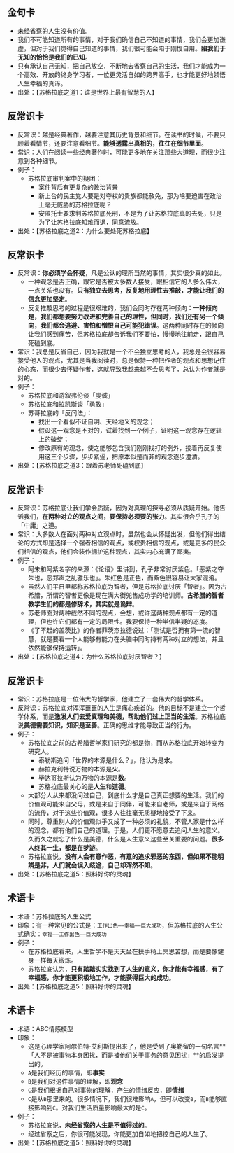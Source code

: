 
## 金句卡
- 未经省察的人生没有价值。
- 我们不可能知道所有的事情，对于我们确信自己不知道的事情，我们会更加谦虚，但对于我们觉得自己知道的事情，我们很可能会陷于刚愎自用。**陷我们于无知的恰恰是我们的已知**。
- 只有承认自己无知，把自己放空，不断地去省察自己的生活，我们才能成为一个高效、开放的终身学习者，一位更灵活自如的跨界高手，也才能更好地领悟人生幸福的真谛。
- 出处：【苏格拉底之道1：谁是世界上最有智慧的人】

## 反常识卡
- 反常识：越是经典著作，越要注意其历史背景和细节。在读书的时候，不要只顾着看情节，还要注意看细节。**能够透露出真相的，往往在细节里面**。
- 常识：人们在阅读一些经典著作时，可能更多地在关注那些大道理，而很少注意到各种细节。
- 例子：
	- 苏格拉底审判案中的疑团：
		- 案件背后有更复杂的政治背景
		- 新上台的民主党人要是对夺权的贵族都能赦免，那为啥要迫害在政治上毫无威胁的苏格拉底呢？
		- 安匿托士要求判苏格拉底死刑，不是为了让苏格拉底真的去死，只是为了让苏格拉底知难而退，同意流放。
- 出处：【苏格拉底之道2：为什么要处死苏格拉底】

## 反常识卡
- 反常识：**你必须学会怀疑**，凡是公认的理所当然的事情，其实很少真的如此。
	- 一种观念是否正确，跟它是否被大多数人接受，跟相信它的人多么伟大，一点关系也没有。**只有独立去思考，反复地用理性去推敲，才能让我们的信念更加坚定**。
	- 反复推敲思考的过程是很艰难的，我们会同时存在两种倾向：**一种倾向是，我们都想要努力改进和完善自己的理性，但同时，我们还有另一个倾向，我们都会逃避、害怕和憎恨自己可能犯错误**。这两种同时存在的倾向让我们感到痛苦，但苏格拉底却告诉我们不要怕，慢慢地往前走，跟自己死磕到底。
- 常识：我总是反省自己，因为我就是一个不会独立思考的人，我总是会很容易接受他人的观点，尤其是当我阅读时，总是保持一种把作者的观点和思想记住的心态，而很少去怀疑作者，这就导致我越来越不会思考了，总认为作者就是对的。
- 例子：
	- 苏格拉底和游叙弗伦谈「虔诚」
	- 苏格拉底和拉凯斯谈「勇敢」
	- 苏哥拉底的「反问法」：
		- 找出一个看似不证自明、天经地义的观念；
		- 假设这一观念是不对的，试着找到一个例子，证明这一观念存在逻辑上的破绽；
		- 修改原有的观念，使之能够包含我们刚刚找打的例外，接着再反复使用这三个步骤，步步紧逼，把原本似是而非的观念逐步澄清。
- 出处：【苏格拉底之道3：跟着苏老师死磕到底】

## 反常识卡
- 反常识：苏格拉底让我们学会质疑，因为对真理的探寻必须从质疑开始。他告诉我们，**在两种对立的观点之间，要保持必须要的张力**。其实很合乎孔子的「中庸」之道。
- 常识：大多数人在面对两种对立观点时，虽然也会从怀疑出发，但他们得出结论的方式却是选择一个强者相信的观点，或权贵相信的观点，或是更多的民众们相信的观点，他们会装作拥护这种观点，其实内心充满了鄙夷。
- 例子：
	- 阿朱和阿紫名字的来源：《论语》里讲到，孔子非常讨厌紫色。「恶紫之夺朱也，恶郑声之乱雅乐也」。朱红色是正色，而紫色很容易让大家混淆。
	- 虽然人们平日里都称苏格拉底为智者，但是苏格拉底讨厌「智者」。因为古希腊，所谓的智者更像是现在满大街兜售成功学的培训师。**古希腊的智者教学生们的都是修辞术，其实就是诡辩**。
	- 苏老师面对两种截然不同的观点，会想，或许这两种观点都有一定的道理，但也许它们都有一定的局限性。我要保持一种半信半疑的态度。
	- 《了不起的盖茨比》的作者菲茨杰拉德说过：「测试是否拥有第一流的智慧，就是要看一个人能够有能力在头脑中同时持有两种对立的想法，并且依然能够保持运转」。
- 出处：【苏格拉底之道4：为什么苏格拉底讨厌智者？】

## 反常识卡
- 常识：苏格拉底是一位伟大的哲学家，他建立了一套伟大的哲学体系。
-  反常识：苏格拉底对浑浑噩噩的人生是痛心疾首的。他的目标不是建立一个哲学体系，而是**激发人们去爱真理和美德，帮助他们过上正当的生活**。苏格拉底说**美德需要知识，知识是至善**。正确的思维才能导致正当的行为。
- 例子：
	- 苏格拉底之前的古希腊哲学家们研究的都是物，而从苏格拉底开始转变为研究人。
		- 泰勒斯追问「世界的本源是什么？」，他认为是**水**。
		- 赫拉克利特说万物的本源是**火**。
		- 毕达哥拉斯认为万物的本源是**数**。
		- 苏格拉底最关心的是**人生**和**道德**。
	- 大部分人从来都没问过自己，到底什么才是自己真正想要的生活。我们的价值观可能来自父母，或是来自于同伴，可能来自老师，或是来自于网络的流传，对于这些价值观，很多人往往毫无质疑地接受了下来。
	- 同时，尊重别人的价值观似乎又成了一种必须的礼貌，不管人家是什么样的观念，都有他们自己的道理。于是，人们更不愿意去追问人生的意义。久而久之就忘了什么是美德，什么是人生意义这些至关重要的问题。**很多人终其一生，都是在梦游**。
	- 苏格拉底说，**没有人会有意作恶，有意的追求邪恶的东西，但如果不能明辨是非，人们就会误入歧途，自己却浑然不知**。
- 出处：【苏格拉底之道5：照料好你的灵魂】

## 术语卡
- 术语：苏格拉底的人生公式
- 印象：有一种常见的公式是：`工作出色——幸福——巨大成功`，但苏格拉底的人生公式确实：`幸福——工作出色——巨大成功`
- 例子：
	- 在苏格拉底看来，人生哲学不是天天坐在扶手椅上冥思苦想，而是要像健身一样每天锻炼。
	- 苏格拉底认为，**只有踏踏实实找到了人生的意义，你才能有幸福感，有了幸福感，你才能更积极地工作，才能获得巨大的成功**。
- 出处：【苏格拉底之道5：照料好你的灵魂】

## 术语卡
- 术语：ABC情感模型
- 印象：
	- 这是心理学家阿尔伯特·艾利斯提出来了，他是受到了奥勒留的一句名言**「人不是被事物本身困扰，而是被他们关于事务的意见困扰」**的启发提出的。
	- `A`是我们经历的事情，即**事实**
	- `B`是我们对这件事情的理解，即**观念**
	- `C`是我们根据自己对事物的理解，产生的情绪反应，即**情绪**
	- `C`是从`B`那里来的。很多情况下，我们很难影响`A`，但可以改变`B`，而`B`能够直接影响到`C`。对我们生活质量影响最大的是`C`。
- 例子：
	- 苏格拉底说，**未经省察的人生是不值得过的**。
	- 经过省察之后，你很可能发现，你能更加自如地把控自己的人生了。
- 出处：【苏格拉底之道5：照料好你的灵魂】